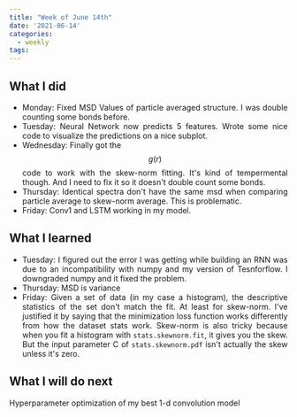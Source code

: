 ```yaml
---
title: "Week of June 14th"
date: '2021-06-14'
categories:
  - weekly
tags:
---
```


<div style="text-align: justify">

## What I did
- Monday: Fixed MSD Values of particle averaged structure. I was double counting some bonds before.
- Tuesday: Neural Network now predicts 5 features. Wrote some nice code to visualize the predictions on a nice subplot.
- Wednesday: Finally got the $$ g(r) $$ code to work with the skew-norm fitting. It's kind of tempermental though. And I need to fix it so it doesn't double count some bonds.
- Thursday: Identical spectra don't have the same msd when comparing particle average to skew-norm average. This is problematic.
- Friday: Conv1 and LSTM working in my model.

## What I learned
- Tuesday: I figured out the error I was getting while building an RNN was due to an incompatibility with numpy and my version of Tesnforflow. I downgraded numpy and it fixed the problem.
- Thursday: MSD is variance
- Friday: Given a set of data (in my case a histogram), the descriptive statistics of the set don't match the fit. At least for skew-norm. I've justified it by saying that the minimization loss function works differently from how the dataset stats work. Skew-norm is also tricky because when you fit a histogram with `stats.skewnorm.fit`, it gives you the skew. But the input parameter C of `stats.skewnorm.pdf` isn't actually the skew unless it's zero.</div>

## What I will do next
Hyperparameter optimization of my best 1-d convolution model